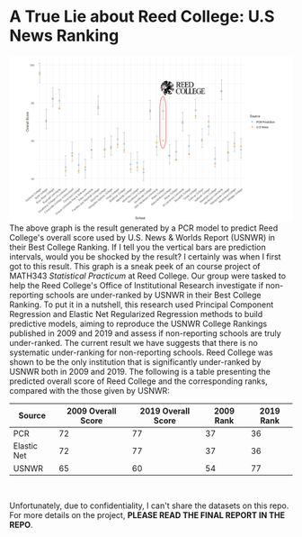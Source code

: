 # A True Lie about Reed College: U.S News Ranking
![](img/2019pcrPI_1.png)
The above graph is the result generated by a PCR model to predict Reed College's overall score used by U.S. News & Worlds Report (USNWR) in  their Best College Ranking. If I tell you the vertical bars are prediction intervals, would you be shocked by the result? I certainly was when I first got to this result. This graph is a sneak peek of an course project of MATH343 *Statistical Practicum* at Reed College. Our group were tasked to help the Reed College's Office of Institutional Research investigate if non-reporting schools are under-ranked by USNWR in their Best College Ranking. To put it in a nutshell, this research used Principal Component Regression and Elastic Net Regularized Regression methods to build predictive models, aiming to reproduce the USNWR College Rankings published in 2009 and 2019 and assess if non-reporting schools are truly under-ranked. The current result we have suggests that there is no systematic under-ranking for non-reporting schools. Reed College was shown to be the only institution that is significantly under-ranked by USNWR both in 2009 and 2019.
The following is a table presenting the predicted overall score of Reed College and the corresponding ranks, compared with the those given by USNWR:
</br>

Source | 2009 Overall Score| 2019 Overall Score | 2009 Rank | 2019 Rank
-------|------|------ | ------ | ------
PCR    | 72   | 77 | 37 | 36
Elastic Net | 72 | 77 | 37 | 36
USNWR | 65 | 60 | 54 | 77


 </br>

Unfortunately, due to confidentiality, I can't share the datasets on this repo. For more details on the project, **PLEASE READ THE FINAL REPORT IN THE REPO**.

